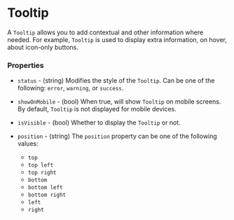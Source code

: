 Tooltip
=======
A `Tooltip` allows you to add contextual and other information where needed. For example, `Tooltip` is used to display extra information, on hover, about icon-only buttons.

### Properties
- `status` - (string) Modifies the style of the `Tooltip`. Can be one of the following: `error`, `warning`, or `success`.
- `showOnMobile` - (bool) When true, will show `Tooltip` on mobile screens. By default, `Tooltip` is not displayed for mobile devices.
- `isVisible` - (bool) Whether to display the `Tooltip` or not.
- `position` - (string) The `position` property can be one of the following values:

  - `top`
  - `top left`
  - `top right`
  - `bottom`
  - `bottom left`
  - `bottom right`
  - `left`
  - `right`
